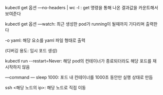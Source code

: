 
kubectl get 옵션 —no-headers | wc -l : get 명령을 통해 나온 결과값을 카운트해서 보여준다

kubectl get 옵션 —watch: 최근 생성한 pod가 running이 될때까지 기다리며 출력한다

-o yaml: 해당 요소를 yaml 파일 형태로 출력

(디버깅 용도: 임시 포드 생성)

kubectl run --restart=Never: 해당 pod의 컨테이너가 종료되더라도 해당 포드를 재시작하지 않음

—command — sleep 1000: 포드 내 컨테이너를 1000초 동안만 실행 상태로 만듬

ssh <해당 노드의 ip>: 해당 노드로 직접 이동